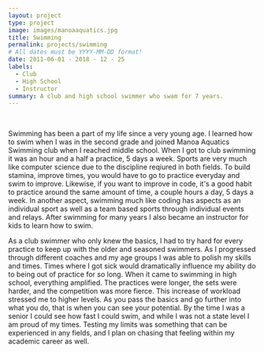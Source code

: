```yaml
---
layout: project
type: project
image: images/manoaaquatics.jpg
title: Swimming
permalink: projects/swimming
# All dates must be YYYY-MM-DD format!
date: 2011-06-01 - 2018 - 12 - 25
labels:
  - Club
  - High School
  - Instructor
summary: A club and high school swimmer who swam for 7 years.
---
```


<div class="ui small rounded images">
  <img class="ui image" src="">
  <img class="ui image" src="">
  <img class="ui image" src="">
  <img class="ui image" src="">
</div>

  Swimming has been a part of my life since a very young age. I learned how to swim when I was in the second grade and joined Manoa Aquatics Swimming club when I reached middle school. When I got to club swimming it was an hour and a half a practice, 5 days a week. Sports are very much like computer science due to the discipline reqiured in both fields. To build stamina, improve times, you would have to go to practice everyday and swim to improve. Likewise, if you want to improve in code, it's a good habit to practice around the same amount of time, a couple hours a day, 5 days a week. In another aspect, swimming much like coding has aspects as an individual sport as well as a team based sports through individual events and relays. After swimming for many years I also became an instructor for kids to learn how to swim.
  
  As a club swimmer who only knew the basics, I had to try hard for every practice to keep up with the older and seasoned swimmers. As I progressed through different coaches and my age groups I was able to polish my skills and times. Times where I got sick would dramatically influence my ability do to being out of practice for so long. When it came to swimming in high school, everything amplified. The practices were longer, the sets were harder, and the competition was more fierce. This increase of workload stressed me to higher levels. As you pass the basics and go further into what you do, that is when you can see your potential. By the time I was a senior I could see how fast I could swim, and while I was not a state level I am proud of my times. Testing my limits was something that can be experienced in any fields, and I plan on chasing that feeling within my academic career as well.




